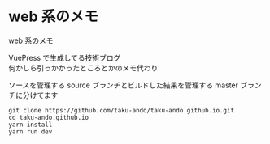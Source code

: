 # web 系のメモ

[web 系のメモ](https://taku-ando.github.io/)

VuePress で生成してる技術ブログ  
何かしら引っかかったところとかのメモ代わり

ソースを管理する source ブランチとビルドした結果を管理する master ブランチに分けてます

```
git clone https://github.com/taku-ando/taku-ando.github.io.git
cd taku-ando.github.io
yarn install
yarn run dev
```
